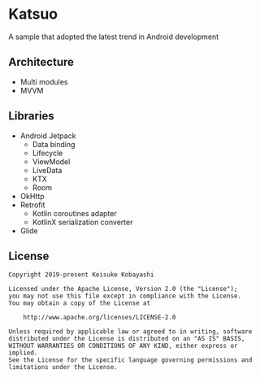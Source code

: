 # Katsuo

A sample that adopted the latest trend in Android development

## Architecture

- Multi modules
- MVVM

## Libraries

- Android Jetpack
  - Data binding
  - Lifecycle
  - ViewModel
  - LiveData
  - KTX
  - Room
- OkHttp
- Retrofit
  - Kotlin coroutines adapter
  - KotlinX serialization converter
- Glide
  
## License

```
Copyright 2019-present Keisuke Kobayashi

Licensed under the Apache License, Version 2.0 (the "License");
you may not use this file except in compliance with the License.
You may obtain a copy of the License at

    http://www.apache.org/licenses/LICENSE-2.0

Unless required by applicable law or agreed to in writing, software
distributed under the License is distributed on an "AS IS" BASIS,
WITHOUT WARRANTIES OR CONDITIONS OF ANY KIND, either express or implied.
See the License for the specific language governing permissions and
limitations under the License.
```
